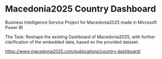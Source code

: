 # Macedonia2025 Country Dashboard
Business Intelligence Service Project for Macedonia2025 made in Microsoft Power BI

The Task: Reshape the existing Dashboard of Macedonia2025, with further clarification of the embedded data, based on the provided dataset.


https://www.macedonia2025.com/publications/country-dashboard/ 
